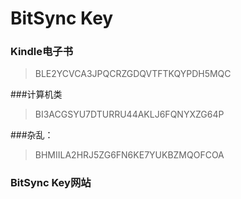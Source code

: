 # BitSync Key

### Kindle电子书

> BLE2YCVCA3JPQCRZGDQVTFTKQYPDH5MQC

###计算机类

> BI3ACGSYU7DTURRU44AKLJ6FQNYXZG64P

###杂乱：

> BHMIILA2HRJ5ZG6FN6KE7YUKBZMQOFCOA



### BitSync Key网站

